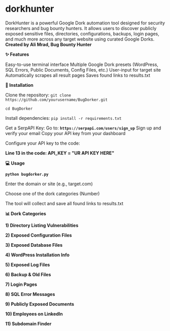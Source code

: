 # dorkhunter
DorkHunter is a powerful Google Dork automation tool designed for security researchers and bug bounty hunters. It allows users to discover publicly exposed sensitive files, directories, configurations, backups, login pages, and much more across any target website using curated Google Dorks.  
**Created by Ali Mrad, Bug Bounty Hunter**

**✨ Features**

Easy-to-use terminal interface Multiple Google Dork presets (WordPress, SQL Errors, Public Documents, Config Files, etc.)
User-input for target site
Automatically scrapes all result pages
Saves found links to results.txt



**📁 Installation**

Clone the repository:
`git clone https://github.com/yourusername/BugDorker.git`

`cd BugDorker`

Install dependencies:
`pip install -r requirements.txt`

Get a SerpAPI Key:
Go to: **`https://serpapi.com/users/sign_up`**
Sign up and verify your email
Copy your API key from your dashboard

Configure your API key to the code:

**Line 13 in the code: API_KEY = "UR API KEY HERE"**



**💻 Usage**

**`python bugdorker.py`**

Enter the domain or site (e.g., target.com)

Choose one of the dork categories (Number)

The tool will collect and save all found links to results.txt



**📊 Dork Categories**

**1) Directory Listing Vulnerabilities**

**2) Exposed Configuration Files**

**3) Exposed Database Files**

**4) WordPress Installation Info**

**5) Exposed Log Files**

**6) Backup & Old Files**

**7) Login Pages**

**8) SQL Error Messages**

**9) Publicly Exposed Documents**

**10) Employees on LinkedIn**

**11) Subdomain Finder**
